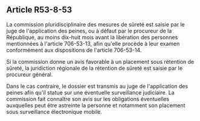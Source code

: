 Article R53-8-53
----
La commission pluridisciplinaire des mesures de sûreté est saisie par le juge de
l'application des peines, ou à défaut par le procureur de la République, au
moins dix-huit mois avant la libération des personnes mentionnées à l'article
706-53-13, afin qu'elle procède à leur examen conformément aux dispositions de
l'article 706-53-14.

Si la commission donne un avis favorable à un placement sous rétention de
sûreté, la juridiction régionale de la rétention de sûreté est saisie par le
procureur général.

Dans le cas contraire, le dossier est transmis au juge de l'application des
peines afin qu'il statue sur une éventuelle surveillance judiciaire. La
commission fait connaître son avis sur les obligations éventuelles auxquelles
peut être astreinte la personne et notamment son placement sous surveillance
électronique mobile.

